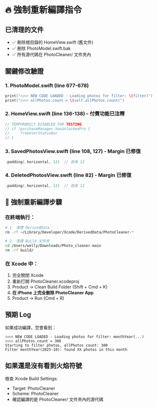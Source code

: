 # 🔥 強制重新編譯指令

## 已清理的文件
- ✅ 刪除根目錄的 HomeView.swift (舊文件)
- ✅ 刪除 PhotoModel.swift.bak
- ✅ 所有源代碼在 PhotoCleaner/ 文件夾內

## 關鍵修改驗證

### 1. PhotoModel.swift (line 677-678)
```swift
print("🔥🔥🔥 NEW CODE LOADED - Loading photos for filter: \(filter)")
print("🔥🔥🔥 allPhotos.count = \(self.allPhotos.count)")
```

### 2. HomeView.swift (line 136-138) - 付費功能已注釋
```swift
// TEMPORARILY DISABLED FOR TESTING
// if !purchaseManager.hasUnlockedPro {
//     freeUserStatusBar
// }
```

### 3. SavedPhotosView.swift (line 108, 127) - Margin 已修復
```swift
.padding(.horizontal, 12)  // 改為 12
```

### 4. DeletedPhotosView.swift (line 82) - Margin 已修復
```swift
.padding(.horizontal, 12)  // 改為 12
```

## 🚨 強制重新編譯步驟

### 在終端執行：
```bash
# 1. 清理 DerivedData
rm -rf ~/Library/Developer/Xcode/DerivedData/PhotoCleaner-*

# 2. 清理 Build 文件夾
cd /Users/welly/Downloads/Photo_cleaner-main
rm -rf build/
```

### 在 Xcode 中：
1. 完全關閉 Xcode
2. 重新打開 PhotoCleaner.xcodeproj
3. Product → Clean Build Folder (Shift + Cmd + K)
4. **在 iPhone 上完全刪除 PhotoCleaner App**
5. Product → Run (Cmd + R)

## 預期 Log
如果成功編譯，您會看到：
```
🔥🔥🔥 NEW CODE LOADED - Loading photos for filter: monthYear(...)
🔥🔥🔥 allPhotos.count = 300
Starting to filter photos, allPhotos count: 300
Filter monthYear(2025-10): found XX photos in this month
```

## 如果還是沒有看到火焰符號
檢查 Xcode Build Settings:
- Target: PhotoCleaner
- Scheme: PhotoCleaner  
- 確認編譯的是 PhotoCleaner/ 文件夾內的源代碼
